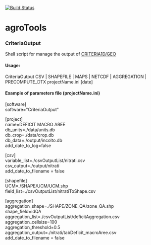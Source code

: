 [![Build Status](https://copr.fedorainfracloud.org/coprs/simc/stable/package/CRITERIA1D/status_image/last_build.png)](https://copr.fedorainfracloud.org/coprs/simc/stable/package/agroTools/)
# agroTools

### CriteriaOutput
Shell script for manage the output of [CRITERIA1D/GEO](https://github.com/ARPA-SIMC/criteria1d)

#### Usage:

CriteriaOutput CSV | SHAPEFILE | MAPS | NETCDF | AGGREGATION | PRECOMPUTE_DTX projectName.ini [date]

#### Example of parameters file (projectName.ini)  
[software]  
software="CriteriaOutput"

[project]  
name=DEFICIT MACRO AREE  
db_units=./data/units.db  
db_crop=./data/crop.db  
db_data=./output/incolto.db  
add_date_to_log=false  

[csv]  
variable_list=./csvOutputList/nitrati.csv  
csv_output=./output/nitrati  
add_date_to_filename = false  

[shapefile]  
UCM=./SHAPE/UCM/UCM.shp  
field_list=./csvOutputList/nitratiToShape.csv  

[aggregation]  
aggregation_shape=./SHAPE/ZONE_QA/zone_QA.shp  
shape_field=idQA  
aggregation_list=./csvOutputList/deficitAggregation.csv  
aggregation_cellsize=100  
aggregation_threshold=0.5  
aggregation_output=./nitrati/tabDeficit_macroAree.csv  
add_date_to_filename = false  
